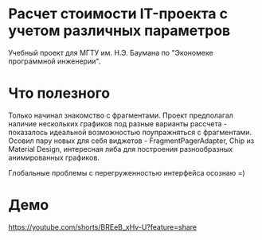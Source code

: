 # Расчет стоимости IT-проекта с учетом различных параметров

Учебный проект для МГТУ им. Н.Э. Баумана по "Экономеке программной инженерии".

# Что полезного

Только начинал знакомство с фрагментами. Проект предполагал наличие нескольких графиков под разные варианты рассчета - показалось идеальной возможностью поупражняться с фрагментами.  
Осовил пару новых для себя виджетов - FragmentPagerAdapter, Chip из Material Design, интересная либа для построения разнообразных анимированных графиков.  

Глобальные проблемы с перегруженностью интерфейса осознаю =)

# Демо
https://youtube.com/shorts/BREeB_xHv-U?feature=share
